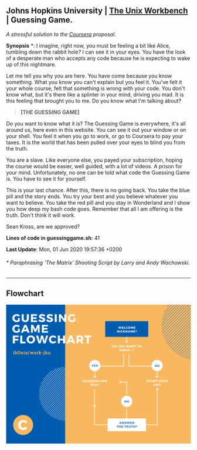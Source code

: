 ## Johns Hopkins University | [The Unix Workbench](https://seankross.com/the-unix-workbench/) | Guessing Game.
*A stressful solution to the [Coursera](https://www.coursera.org/learn/unix) proposal*. 


**Synopsis** \*:  I imagine, right now, you must be feeling a bit like Alice, tumbling down the rabbit hole? I can see it in your eyes. You have the look of a desperate man who accepts any code because he is expecting to wake up of this nightmare.  

Let me tell you why you are here. You have come because you know something. What you know you can't explain but you feel it. You've felt it your whole course, felt that something is wrong with your code. You don't know what, but it's there like a splinter in your mind, driving you mad. It is this feeling that brought you to me. Do you know what I'm talking about? 

> **[THE GUESSING GAME]**  

Do you want to know what it is? The Guessing Game is everywhere, it's all around us, here even in this website. You can see it out your window or on your shell. You feel it when you go to work, or go to Coursera to pay your taxes. It is the world that has been pulled over your eyes to blind you from the truth. 

You are a slave. Like everyone else, you payed your subscription, hoping the course would be easier, well guided, with a lot of videos. A prison for your mind. Unfortunately, no one can be told what code the Guessing Game is. You have to see it for yourself. 

This is your last chance. After this, there is no going back. You take the blue pill and the story ends. You try your best and you believe whatever you want to believe. You take the red pill and you stay in Wonderland and I show you how deep my bash code goes. Remember that all I am offering is the truth. Don't think it will work. 

Sean Kross, are we approved?
> 
**Lines of code in guessinggame.sh**: 
41
> 
**Last Update**: 
Mon, 01 Jun 2020 19:57:36 +0200

###### \* Paraphrasing 'The Matrix' Shooting Script by Larry and Andy Wachowski. 

***
## Flowchart
![flowchart](images/flowchart.png)
